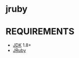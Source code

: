# jruby

# REQUIREMENTS

* [JDK](http://www.oracle.com/technetwork/java/javase/downloads/index.html) 1.8+
* [JRuby](http://jruby.org)
